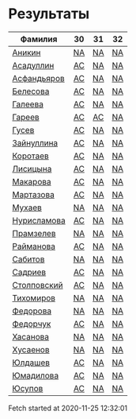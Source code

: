 # Результаты
Фамилия | 30| 31| 32
---|:---:|:---:|:---:
[Аникин](Аникин/README.md)  | [NA](Аникин/30.md) | [NA](Аникин/31.md) | [NA](Аникин/32.md)
[Асадуллин](Асадуллин/README.md)  | [AC](Асадуллин/30.md) | [NA](Асадуллин/31.md) | [NA](Асадуллин/32.md)
[Асфандьяров](Асфандьяров/README.md)  | [AC](Асфандьяров/30.md) | [NA](Асфандьяров/31.md) | [NA](Асфандьяров/32.md)
[Белесова](Белесова/README.md)  | [AC](Белесова/30.md) | [NA](Белесова/31.md) | [NA](Белесова/32.md)
[Галеева](Галеева/README.md)  | [AC](Галеева/30.md) | [NA](Галеева/31.md) | [NA](Галеева/32.md)
[Гареев](Гареев/README.md)  | [AC](Гареев/30.md) | [AC](Гареев/31.md) | [NA](Гареев/32.md)
[Гусев](Гусев/README.md)  | [AC](Гусев/30.md) | [NA](Гусев/31.md) | [NA](Гусев/32.md)
[Зайнуллина](Зайнуллина/README.md)  | [AC](Зайнуллина/30.md) | [NA](Зайнуллина/31.md) | [NA](Зайнуллина/32.md)
[Коротаев](Коротаев/README.md)  | [AC](Коротаев/30.md) | [NA](Коротаев/31.md) | [NA](Коротаев/32.md)
[Лисицына](Лисицына/README.md)  | [AC](Лисицына/30.md) | [NA](Лисицына/31.md) | [NA](Лисицына/32.md)
[Макарова](Макарова/README.md)  | [AC](Макарова/30.md) | [NA](Макарова/31.md) | [NA](Макарова/32.md)
[Мартазова](Мартазова/README.md)  | [AC](Мартазова/30.md) | [NA](Мартазова/31.md) | [NA](Мартазова/32.md)
[Мухаев](Мухаев/README.md)  | [NA](Мухаев/30.md) | [NA](Мухаев/31.md) | [NA](Мухаев/32.md)
[Нурисламова](Нурисламова/README.md)  | [AC](Нурисламова/30.md) | [NA](Нурисламова/31.md) | [NA](Нурисламова/32.md)
[Прамзелев](Прамзелев/README.md)  | [NA](Прамзелев/30.md) | [NA](Прамзелев/31.md) | [NA](Прамзелев/32.md)
[Райманова](Райманова/README.md)  | [AC](Райманова/30.md) | [NA](Райманова/31.md) | [NA](Райманова/32.md)
[Сабитов](Сабитов/README.md)  | [NA](Сабитов/30.md) | [NA](Сабитов/31.md) | [NA](Сабитов/32.md)
[Садриев](Садриев/README.md)  | [AC](Садриев/30.md) | [NA](Садриев/31.md) | [NA](Садриев/32.md)
[Столповский](Столповский/README.md)  | [AC](Столповский/30.md) | [NA](Столповский/31.md) | [NA](Столповский/32.md)
[Тихомиров](Тихомиров/README.md)  | [NA](Тихомиров/30.md) | [NA](Тихомиров/31.md) | [NA](Тихомиров/32.md)
[Федорова](Федорова/README.md)  | [NA](Федорова/30.md) | [NA](Федорова/31.md) | [NA](Федорова/32.md)
[Федорчук](Федорчук/README.md)  | [AC](Федорчук/30.md) | [NA](Федорчук/31.md) | [NA](Федорчук/32.md)
[Хасанова](Хасанова/README.md)  | [NA](Хасанова/30.md) | [NA](Хасанова/31.md) | [NA](Хасанова/32.md)
[Хусаенов](Хусаенов/README.md)  | [NA](Хусаенов/30.md) | [NA](Хусаенов/31.md) | [NA](Хусаенов/32.md)
[Юлдашев](Юлдашев/README.md)  | [AC](Юлдашев/30.md) | [NA](Юлдашев/31.md) | [NA](Юлдашев/32.md)
[Юмадилова](Юмадилова/README.md)  | [AC](Юмадилова/30.md) | [NA](Юмадилова/31.md) | [NA](Юмадилова/32.md)
[Юсупов](Юсупов/README.md)  | [AC](Юсупов/30.md) | [NA](Юсупов/31.md) | [NA](Юсупов/32.md)

Fetch started at 2020-11-25 12:32:01
